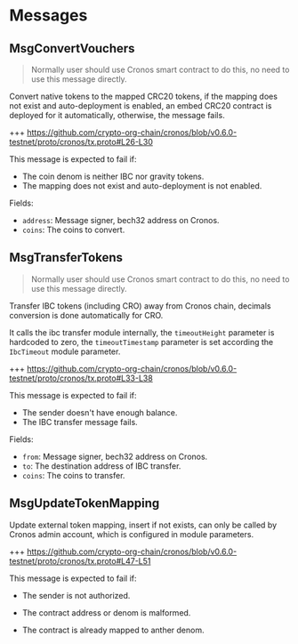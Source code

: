 <!-- order: 4 -->

# Messages

## MsgConvertVouchers

> Normally user should use Cronos smart contract to do this, no need to use this message directly.

Convert native tokens to the mapped CRC20 tokens, if the mapping does not exist and auto-deployment is enabled, an embed CRC20 contract is deployed for it automatically, otherwise, the message fails.

+++ https://github.com/crypto-org-chain/cronos/blob/v0.6.0-testnet/proto/cronos/tx.proto#L26-L30

This message is expected to fail if:

- The coin denom is neither IBC nor gravity tokens.
- The mapping does not exist and auto-deployment is not enabled.

Fields:

- `address`: Message signer, bech32 address on Cronos.
- `coins`: The coins to convert.

## MsgTransferTokens

> Normally user should use Cronos smart contract to do this, no need to use this message directly.

Transfer IBC tokens (including CRO) away from Cronos chain, decimals conversion is done automatically for CRO.

It calls the ibc transfer module internally, the `timeoutHeight` parameter is hardcoded to zero, the `timeoutTimestamp` parameter is set according the `IbcTimeout` module parameter.

+++ https://github.com/crypto-org-chain/cronos/blob/v0.6.0-testnet/proto/cronos/tx.proto#L33-L38

This message is expected to fail if:

- The sender doesn't have enough balance.
- The IBC transfer message fails.

Fields:

- `from`: Message signer, bech32 address on Cronos.
- `to`: The destination address of IBC transfer.
- `coins`: The coins to transfer.

## MsgUpdateTokenMapping

Update external token mapping, insert if not exists, can only be called by Cronos admin account, which is configured in module parameters.

+++ https://github.com/crypto-org-chain/cronos/blob/v0.6.0-testnet/proto/cronos/tx.proto#L47-L51

This message is expected to fail if:

- The sender is not authorized.
- The contract address or denom is malformed.

- The contract is already mapped to anther denom.
